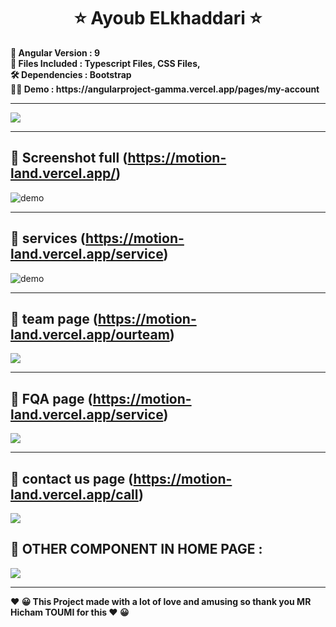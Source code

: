   

<h1 align="center" >   ⭐    Ayoub ELkhaddari   ⭐</h1>
<p align="center"> 
  </p>

<p>
<b align="center" >📝 Angular  Version	:  9 </b> </BR>
<b align="center" >📌  Files Included : 	Typescript Files, CSS Files,  </b></BR>
<b align="center" > 🛠  Dependencies :  Bootstrap </b></BR>
<b align="center" > 👨‍💻  Demo  :  https://angularproject-gamma.vercel.app/pages/my-account </b>
</p>

 ---  
  <img align="center" src="https://i.imgur.com/txJrv72.png" />
  
 ---  

##  🚀 Screenshot full (https://motion-land.vercel.app/)  
  <img align="center" src="https://i.imgur.com/FfVSAfx.png" alt="demo" />
  
 ---
  
## 🚀 services (https://motion-land.vercel.app/service)  
<img  align="center" src="https://i.imgur.com/uuLQtkf.png" alt="demo"/>

 ---

## 🚀 team page (https://motion-land.vercel.app/ourteam)  
     
  <img  align="center" src="https://i.imgur.com/WTpkwv6.png"/>
  
 ---
 
## 🚀 FQA page (https://motion-land.vercel.app/service)  
     
  <img  align="center" src="https://i.imgur.com/gAQX3pu.png"/>
  
 ---

## 🚀 contact us page  (https://motion-land.vercel.app/call)  
     
<img  align="center" src="https://i.imgur.com/b1UUHfQ.png"/>
  
 ## 🚀 OTHER COMPONENT IN HOME PAGE  : 
     
<img  align="center" src="https://i.imgur.com/OFDsNkP.png"/>
  
---
<p>
<b align="center" > ❤️  😀 This Project made with a lot of love and amusing so thank you MR Hicham TOUMI for this   ❤️  😀 </b> </p>
